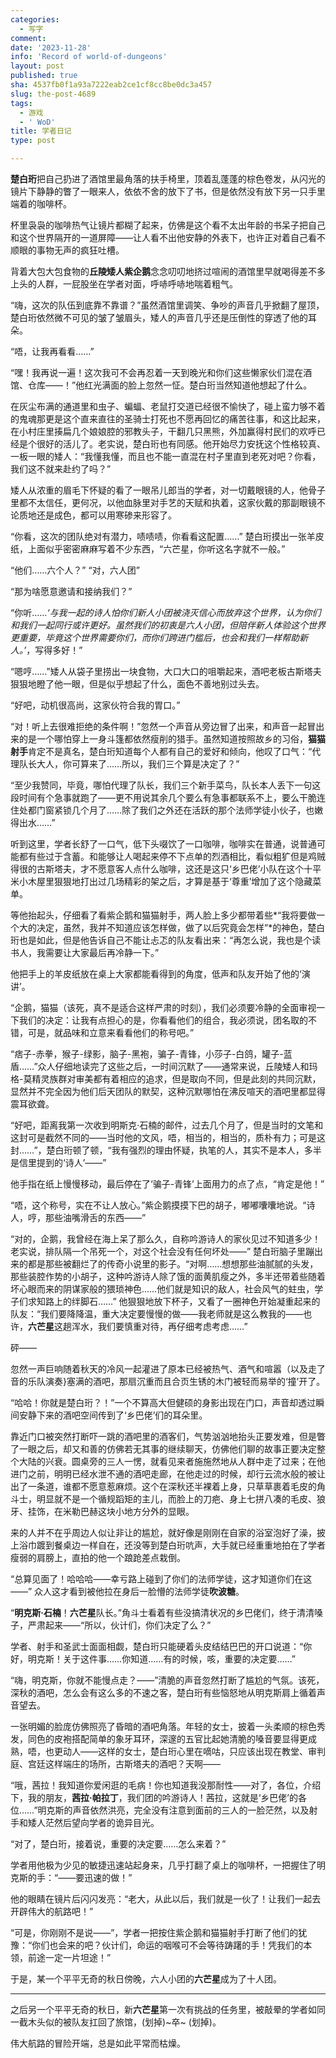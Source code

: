 ```yaml
---
categories:
  - 写字
comment: 
date: '2023-11-28'
info: 'Record of world-of-dungeons'
layout: post
published: true
sha: 4537fb0f1a93a7222eab2ce1cf8cc8be0dc3a457
slug: the-post-4689
tags:
  - 游戏
  - ' WoD'
title: 学者日记
type: post

---
```

**楚白珩**把自己扔进了酒馆里最角落的扶手椅里，顶着乱蓬蓬的棕色卷发，从闪光的镜片下静静的瞥了一眼来人，依依不舍的放下了书，但是依然没有放下另一只手里端着的咖啡杯。

杯里袅袅的咖啡热气让镜片都糊了起来，仿佛是这个看不太出年龄的书呆子把自己和这个世界隔开的一道屏障——让人看不出他安静的外表下，也许正对着自己看不顺眼的事物无声的疯狂吐槽。

背着大包大包食物的**丘陵矮人紫企鹅**念念叨叨地挤过喧闹的酒馆里早就喝得差不多上头的人群，一屁股坐在学者对面，呼哧呼哧地喘着粗气。

“嗨，这次的队伍到底靠不靠谱？”虽然酒馆里调笑、争吵的声音几乎掀翻了屋顶，楚白珩依然微不可见的皱了皱眉头，矮人的声音几乎还是压倒性的穿透了他的耳朵。

“唔，让我再看看……”

“嘿！我再说一遍！这次我可不会再忍着一天到晚光和你们这些懒家伙们混在酒馆、仓库——！”他红光满面的脸上忽然一怔。楚白珩当然知道他想起了什么。

在灰尘布满的通道里和虫子、蝙蝠、老鼠打交道已经很不愉快了，碰上蛮力够不着的鬼魂那更是这个直来直往的圣骑士打死也不愿再回忆的痛苦往事，和这比起来，在小村庄里揍扁几个娘娘腔的邪教头子，干翻几只黑熊，外加赢得村民们的欢呼已经是个很好的活儿了。老实说，楚白珩也有同感。他开始尽力安抚这个性格较真、一板一眼的矮人：“我懂我懂，而且也不能一直混在村子里直到老死对吧？你看，我们这不就来赴约了吗？”

矮人从浓重的眉毛下怀疑的看了一眼吊儿郎当的学者，对一切戴眼镜的人，他骨子里都不太信任，更何况，以他血脉里对手艺的天赋和执着，这家伙戴的那副眼镜不论质地还是成色，都可以用寒碜来形容了。

“你看，这次的团队绝对有潜力，啧啧啧，你看看这配置……” 楚白珩摸出一张羊皮纸，上面似乎密密麻麻写着不少东西，“六芒星，你听这名字就不一般。”

“他们……六个人？” “对，六人团”

“那为啥愿意邀请和接纳我们？”

“你听……*‘与我一起的诗人怕你们新人小团被浇灭信心而放弃这个世界，认为你们和我们一起同行或许更好。虽然我们的初衷是六人小团，但陪伴新人体验这个世界更重要，毕竟这个世界需要你们，而你们跨进门槛后，也会和我们一样帮助新人。’*，写得多好！”

“嗯哼……”矮人从袋子里捞出一块食物，大口大口的咀嚼起来，酒吧老板古斯塔夫狠狠地瞪了他一眼，但是似乎想起了什么，面色不善地别过头去。

“好吧，动机很高尚，这家伙符合我的胃口。” 

“对！听上去很难拒绝的条件啊！”忽然一个声音从旁边冒了出来，和声音一起冒出来的是一个哪怕穿上一身斗篷都依然瘦削的猎手。虽然知道按照故乡的习俗，**猫猫射手**肯定不是真名，楚白珩知道每个人都有自己的爱好和倾向，他叹了口气：“代理队长大人，你可算来了……所以，我们三个算是决定了？”

“至少我赞同，毕竟，哪怕代理了队长，我们三个新手菜鸟，队长本人丢下一句这段时间有个急事就跑了——更不用说其余几个要么有急事都联系不上，要么干脆连住处都门窗紧锁几个月了……除了我们之外还在活跃的那个法师学徒小伙子，也嫩得出水……”

听到这里，学者长舒了一口气，低下头啜饮了一口咖啡，咖啡实在普通，说普通可能都有些过于含蓄。和能够让人喝起来停不下点单的烈酒相比，看似粗犷但是鸡贼得很的古斯塔夫，才不愿意客人点什么咖啡，这还是这只‘乡巴佬’小队在这个十平米小木屋里狠狠地打出过几场精彩的架之后，才算是基于‘尊重’增加了这个隐藏菜单。

等他抬起头，仔细看了看紫企鹅和猫猫射手，两人脸上多少都带着些*“我将要做一个大的决定，虽然，我并不知道应该怎样做，做了以后究竟会怎样”*的神色，楚白珩也是如此，但是他告诉自己不能让忐忑的队友看出来：“再怎么说，我也是个读书人，我需要让大家最后再冷静一下。”

他把手上的羊皮纸放在桌上大家都能看得到的角度，低声和队友开始了他的‘演讲’。

“企鹅，猫猫（该死，真不是适合这样严肃的时刻），我们必须要冷静的全面审视一下我们的决定：让我有点担心的是，你看看他们的组合，我必须说，团名取的不错，可是，就品味和立意来看看他们的称号吧。”

“痞子-赤拳，猴子-绿影，脑子-黑袍，骗子-青锋，小莎子-白鸽，罐子-蓝盾……”众人仔细地读完了这些之后，一时间沉默了——通常来说，丘陵矮人和玛格-莫精灵族群对审美都有着相应的追求，但是取向不同，但是此刻的共同沉默，显然并不完全因为他们后天团队的默契，这种沉默哪怕在沸反喧天的酒吧里都显得震耳欲聋。

“好吧，距离我第一次收到明斯克·石楠的邮件，过去几个月了，但是当时的文笔和这封可是截然不同的——当时他的文风，唔，相当的，相当的，质朴有力；可是这封……”，楚白珩顿了顿，“我有强烈的理由怀疑，执笔的人，其实不是本人，多半是信里提到的‘诗人’——”

他手指在纸上慢慢移动，最后停在了‘骗子-青锋’上面用力的点了点，“肯定是他！”

“唔，这个称号，实在不让人放心。”紫企鹅摸摸下巴的胡子，嘟嘟囔囔地说。“诗人，哼，那些油嘴滑舌的东西——”

“对的，企鹅，我曾经在海上呆了那么久，自称吟游诗人的家伙见过不知道多少！老实说，排队隔一个吊死一个，对这个社会没有任何坏处——” 楚白珩脑子里蹦出来的都是那些被翻烂了的传奇小说里的影子。“对啊……想想那些油腻腻的头发，那些装腔作势的小胡子，这种吟游诗人除了饿的面黄肌瘦之外，多半还带着些随着坏心眼而来的阴谋家般的猥琐神色……他们就是知识的敌人，社会风气的蛀虫，学子们求知路上的绊脚石……” 他狠狠地放下杯子，又看了一圈神色开始凝重起来的队友：“我们要降降温，重大决定要慢慢的做——我老师就是这么教我的——也许，**六芒星**这趟浑水，我们要慎重对待，再仔细考虑考虑……”

砰——

忽然一声巨响随着秋天的冷风一起灌进了原本已经被热气、酒气和喧嚣（以及走了音的乐队演奏}塞满的酒吧，那扇沉重而且合页生锈的木门被轻而易举的‘撞’开了。

“哈哈！你就是楚白珩？！”一个不算高大但健硕的身影出现在门口，声音却透过瞬间安静下来的酒吧空间传到了‘乡巴佬’们的耳朵里。

靠近门口被突然打断吓一跳的酒吧里的酒客们，气势汹汹地抬头正要发难，但是瞥了一眼之后，却又和善的仿佛若无其事的继续聊天，仿佛他们聊的故事正要决定整个大陆的兴衰。圆桌旁的三人一愣，就看见来者施施然地从人群中走了过来；在他进门之前，明明已经水泄不通的酒吧走廊，在他走过的时候，却行云流水般的被让出了一条道，谁都不愿意惹麻烦。这个在深秋还半裸着上身，只草草裹着毛皮的角斗士，明显就不是一个循规蹈矩的主儿，而脸上的刀疤、身上七拼八凑的毛皮、狼牙、挂饰，在米勒巴赫这块小地方分外的显眼。

来的人并不在乎周边人似让非让的尴尬，就好像是刚刚在自家的浴室泡好了澡，披上浴巾踱到餐桌边一样自在，还没等到楚白珩吭声，大手就已经重重地拍在了学者瘦弱的肩膀上，直拍的他一个踉跄差点栽倒。

“总算见面了！哈哈哈——幸亏路上碰到了你们的法师学徒，这才知道你们在这——” 众人这才看到被他拉在身后一脸懵的法师学徒**吹波糖**。

“**明克斯·石楠**！**六芒星**队长。”角斗士看着有些没搞清状况的乡巴佬们，终于清清嗓子，严肃起来——“所以，伙计们，你们决定了么？”

学者、射手和圣武士面面相觑，楚白珩只能硬着头皮结结巴巴的开口说道：“你好，明克斯！关于这件事……你知道……有的时候，咳，重要的决定要……”

“嗨，明克斯，你就不能慢点走？——”清脆的声音忽然打断了尴尬的气氛。该死，深秋的酒吧，怎么会有这么多的不速之客，楚白珩有些恼怒地从明克斯肩上循着声音望去。

一张明媚的脸庞仿佛照亮了昏暗的酒吧角落。年轻的女士，披着一头柔顺的棕色秀发，同色的皮袍搭配简单的象牙耳环，深邃的五官比起她清脆的嗓音要显得更成熟，唔，也更动人——这样的女士，楚白珩心里在嘀咕，只应该出现在教堂、审判庭、宫廷这样端庄的场所，古斯塔夫的酒吧？天啊——

“哦，茜拉！我知道你爱闲逛的毛病！你也知道我没那耐性——对了，各位，介绍下，我的朋友，**茜拉·帕拉丁**，我们团的吟游诗人！茜拉，这就是‘乡巴佬’的各位……”明克斯的声音依然洪亮，完全没有注意到面前的三人的一脸茫然，以及射手和矮人茫然后望向学者的诡异目光。

“对了，楚白珩，接着说，重要的决定要……怎么来着？”

学者用他极为少见的敏捷迅速站起身来，几乎打翻了桌上的咖啡杯，一把握住了明克斯的手：“——要迅速的做！”

他的眼睛在镜片后闪闪发亮：“老大，从此以后，我们就是一伙了！让我们一起去开辟伟大的航路吧！”

“可是，你刚刚不是说——”，学者一把按住紫企鹅和猫猫射手打断了他们的犹豫：“你们也会来的吧？伙计们，命运的咽喉可不会等待踌躇的手！凭我们的本领，前途一定一片坦途！”

于是，某一个平平无奇的秋日傍晚，六人小团的**六芒星**成为了十人团。

----

之后另一个平平无奇的秋日，新**六芒星**第一次有挑战的任务里，被敲晕的学者如同一截木头似的被队友扛回了旅馆，(划掉)~卒~ (划掉)。

伟大航路的冒险开端，总是如此平常而枯燥。






